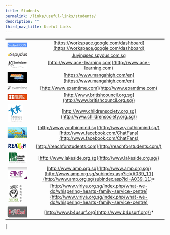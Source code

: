 ```yaml
---
title: Students
permalink: /links/useful-links/students/
description: ""
third_nav_title: Useful Links
---
```


|  |  |
|---|:---:|
| <img src="/images/students1.png" style="width:85%"> | [https://workspace.google.com/dashboard](https://workspace.google.com/dashboard) |
| <img src="/images/students2.jpg" style="width:85%"> | [Juyingsec.spydus.com.sg](http://juyingsec.spydus.com.sg/)   |
| <img src="/images/students3.jpg" style="width:85%"> | [http://www.ace-learning.com](http://www.ace-learning.com) |
| <img src="/images/students4.png" style="width:85%"> |  [https://www.mangahigh.com/en](https://www.mangahigh.com/en) |
| <img src="/images/students5.png" style="width:85%"> |  [http://www.examtime.com](http://www.examtime.com) |
| <img src="/images/students6.jpg" style="width:85%"> | [http://www.britishcouncil.org.sg](http://www.britishcouncil.org.sg/) |
| <img src="/images/students7.png" style="width:65%"> |  [http://www.childrensociety.org.sg](http://www.childrensociety.org.sg/) |
| <img src="/images/students8.png" style="width:85%"> |  [http://www.youthinmind.sg](http://www.youthinmind.sg/)<br>[http://www.facebook.com/ChatFans](http://www.facebook.com/ChatFans) |
| <img src="/images/students9.gif" style="width:85%"> | [http://reachforstudents.com](http://reachforstudents.com/) |
| <img src="/images/students10.png" style="width:85%"> | [http://www.lakeside.org.sg](http://www.lakeside.org.sg/) |
| <img src="/images/students11.jpg" style="width:85%"> | [http://www.amp.org.sg](http://www.amp.org.sg/)<br>[http://www.amp.org.sg/subindex.asp?id=A039_11](http://www.amp.org.sg/subindex.asp?id=A039_11)*  |
| <img src="/images/students12.jpg" style="width:65%"> |  [http://www.viriya.org.sg/index.php/what-we-do/whispering-hearts-family-service-centre](http://www.viriya.org.sg/index.php/what-we-do/whispering-hearts-family-service-centre) |
| <img src="/images/students13.jpg" style="width:85%"> | [http://www.b4usurf.org](http://www.b4usurf.org/)* |
|